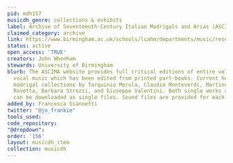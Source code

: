 ```yaml
---
pid: mdh157
musicdh_genre: collections & exhibits
label: Archive of Seventeenth-Century Italian Madrigals and Arias (ASCIMA)
claimed_category: archive
link: https://www.birmingham.ac.uk/schools/lcahm/departments/music/research/ascima/index.aspx
status: active
open_access: 'TRUE'
creators: John Whenham
stewards: University of Birmingham
blurb: The ASCIMA website provides full critical editions of entire volumes of secular
  vocal music which has been edited from printed part-books. Current holdings include
  madrigal collections by Tarquinio Merula, Claudio Monteverdi, Martino Pesenti, Giovanni
  Rovetta, Barbara Strozzi, and Giuseppe Valentini. Both single works and entire opuses
  can be downloaded as single files. Sound files are provided for each work.
added_by: Francesca Giannetti
twitter: "@jo_frankie"
tools_used: 
code_repository: 
"@dropdown": 
order: '156'
layout: musicdh_item
collection: musicdh
---
```

